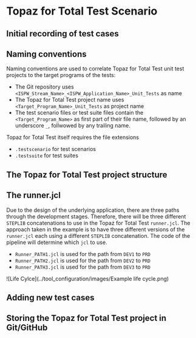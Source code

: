 # <a id="Topaz for Total Test Scenario"></a> Topaz for Total Test Scenario

## <a id="Initial recording of test cases"></a> Initial recording of test cases

## <a id="Naming conventions"></a> Naming conventions
Naming conventions are used to correlate Topaz for Total Test unit test projects to the target programs of the tests:
- The Git repository uses `<ISPW_Stream_Name>_<ISPW_Application_Name>_Unit_Tests` as name
- The Topaz for Total Test project name uses `<Target_Program_Name>_Unit_Tests` as project name 
- The test scenario files or test suite files contain the `<Target_Program_Name>` as first part of their file name, followed by an underscore `_`, follwowed by any trailing name. 

Topaz for Total Test itself requires the file extensions
- `.testscenario` for test scenarios
- `.testsuite` for test suites

## <a id="The Topaz for Total Test project structure"></a> The Topaz for Total Test project structure

## <a id="The runner.jcl"></a> The runner.jcl
Due to the design of the underlying application, there are three paths through the development stages. Therefore, there will be three different `STEPLIB` concatenations to use in the Topaz for Total Test `runner.jcl`. The approach taken in the example is to have three different versions of the `runner.jcl` each using a different `STEPLIB` concatenation. The code of the pipeline will determine which `jcl` to use.
- `Runner_PATH1.jcl` is used for the path from `DEV1` to `PRD`
- `Runner_PATH2.jcl` is used for the path from `DEV2` to `PRD`
- `Runner_PATH3.jcl` is used for the path from `DEV3` to `PRD`

![Life Cylce](../tool_configuration/images/Example life cycle.png)

## <a id="Adding new test cases"></a> Adding new test cases

## <a id="Storing the Topaz for Total Test project in Git/GitHub"></a> Storing the Topaz for Total Test project in Git/GitHub